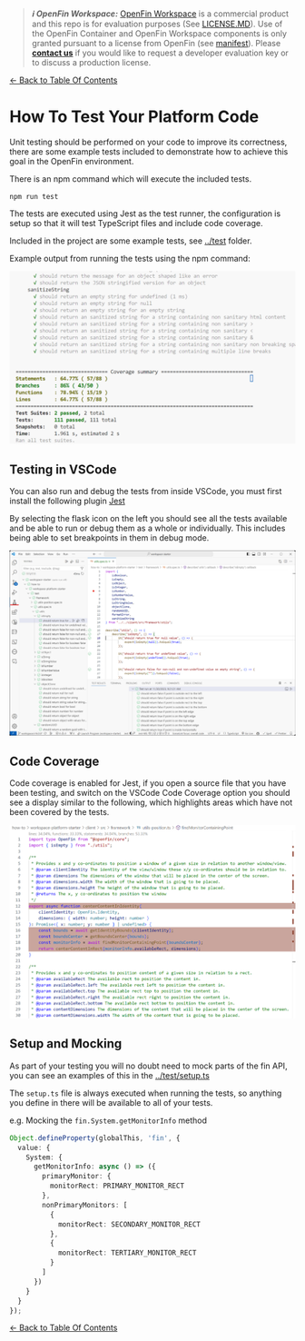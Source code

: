 > **_:information_source: OpenFin Workspace:_** [OpenFin Workspace](https://www.openfin.co/workspace/) is a commercial product and this repo is for evaluation purposes (See [LICENSE.MD](../LICENSE.MD)). Use of the OpenFin Container and OpenFin Workspace components is only granted pursuant to a license from OpenFin (see [manifest](../public/manifest.fin.json)). Please [**contact us**](https://www.openfin.co/workspace/poc/) if you would like to request a developer evaluation key or to discuss a production license.

[<- Back to Table Of Contents](../README.md)

# How To Test Your Platform Code

Unit testing should be performed on your code to improve its correctness, there are some example tests included to demonstrate how to achieve this goal in the OpenFin environment.

There is an npm command which will execute the included tests.

```shell
npm run test
```

The tests are executed using Jest as the test runner, the configuration is setup so that it will test TypeScript files and include code coverage.

Included in the project are some example tests, see [../test](../test/) folder.

Example output from running the tests using the npm command:

![How to Test in Shell](./assets/unit-test-shell.png)

## Testing in VSCode

You can also run and debug the tests from inside VSCode, you must first install the following plugin [Jest](https://marketplace.visualstudio.com/items?itemName=Orta.vscode-jest)

By selecting the flask icon on the left you should see all the tests available and be able to run or debug them as a whole or individually. This includes being able to set breakpoints in them in debug mode.

![How to Test in VSCode](./assets/unit-test-vscode.png)

## Code Coverage

Code coverage is enabled for Jest, if you open a source file that you have been testing, and switch on the VSCode Code Coverage option you should see a display similar to the following, which highlights areas which have not been covered by the tests.

![Code Coverage](./assets/unit-test-code-coverage.png)

## Setup and Mocking

As part of your testing you will no doubt need to mock parts of the fin API, you can see an examples of this in the [../test/setup.ts](../test/setup.ts)

The `setup.ts` file is always executed when running the tests, so anything you define in there will be available to all of your tests.

e.g. Mocking the `fin.System.getMonitorInfo` method

```ts
Object.defineProperty(globalThis, 'fin', {
  value: {
    System: {
      getMonitorInfo: async () => ({
        primaryMonitor: {
          monitorRect: PRIMARY_MONITOR_RECT
        },
        nonPrimaryMonitors: [
          {
            monitorRect: SECONDARY_MONITOR_RECT
          },
          {
            monitorRect: TERTIARY_MONITOR_RECT
          }
        ]
      })
    }
  }
});
```

[<- Back to Table Of Contents](../README.md)
